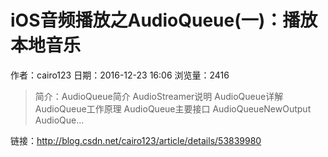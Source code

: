 # iOS音频播放之AudioQueue(一)：播放本地音乐
作者：cairo123
日期：2016-12-23 16:06
浏览量：2416
> 简介：AudioQueue简介
AudioStreamer说明
AudioQueue详解
AudioQueue工作原理
AudioQueue主要接口
AudioQueueNewOutput
AudioQue...

 链接：http://blog.csdn.net/cairo123/article/details/53839980
